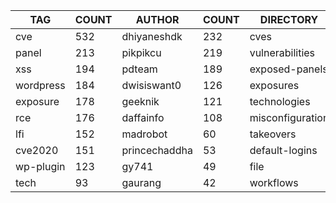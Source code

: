 |    TAG    | COUNT |    AUTHOR     | COUNT |    DIRECTORY     | COUNT | SEVERITY | COUNT |  TYPE   | COUNT |
|-----------|-------|---------------|-------|------------------|-------|----------|-------|---------|-------|
| cve       |   532 | dhiyaneshdk   |   232 | cves             |   539 | info     |   563 | http    |  1624 |
| panel     |   213 | pikpikcu      |   219 | vulnerabilities  |   249 | high     |   437 | file    |    43 |
| xss       |   194 | pdteam        |   189 | exposed-panels   |   215 | medium   |   363 | network |    35 |
| wordpress |   184 | dwisiswant0   |   126 | exposures        |   170 | critical |   205 | dns     |    11 |
| exposure  |   178 | geeknik       |   121 | technologies     |   151 | low      |   150 |         |       |
| rce       |   176 | daffainfo     |   108 | misconfiguration |   119 |          |       |         |       |
| lfi       |   152 | madrobot      |    60 | takeovers        |    70 |          |       |         |       |
| cve2020   |   151 | princechaddha |    53 | default-logins   |    50 |          |       |         |       |
| wp-plugin |   123 | gy741         |    49 | file             |    43 |          |       |         |       |
| tech      |    93 | gaurang       |    42 | workflows        |    34 |          |       |         |       |

